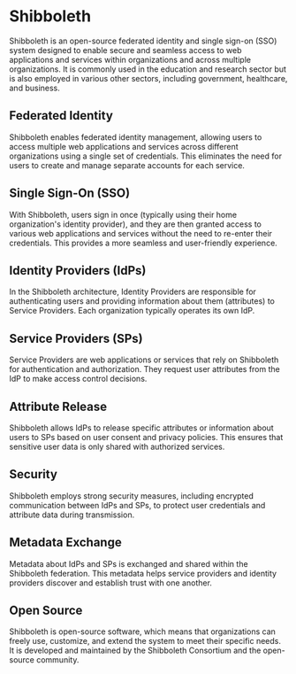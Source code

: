 # Shibboleth
Shibboleth is an open-source federated identity and single sign-on (SSO) system designed to enable secure and seamless access to web applications and services within organizations and across multiple organizations. It is commonly used in the education and research sector but is also employed in various other sectors, including government, healthcare, and business.

## Federated Identity
Shibboleth enables federated identity management, allowing users to access multiple web applications and services across different organizations using a single set of credentials. This eliminates the need for users to create and manage separate accounts for each service.
## Single Sign-On (SSO)
With Shibboleth, users sign in once (typically using their home organization's identity provider), and they are then granted access to various web applications and services without the need to re-enter their credentials. This provides a more seamless and user-friendly experience.
## Identity Providers (IdPs)
In the Shibboleth architecture, Identity Providers are responsible for authenticating users and providing information about them (attributes) to Service Providers. Each organization typically operates its own IdP.
## Service Providers (SPs)
Service Providers are web applications or services that rely on Shibboleth for authentication and authorization. They request user attributes from the IdP to make access control decisions.
## Attribute Release
Shibboleth allows IdPs to release specific attributes or information about users to SPs based on user consent and privacy policies. This ensures that sensitive user data is only shared with authorized services.
## Security
Shibboleth employs strong security measures, including encrypted communication between IdPs and SPs, to protect user credentials and attribute data during transmission.
## Metadata Exchange
Metadata about IdPs and SPs is exchanged and shared within the Shibboleth federation. This metadata helps service providers and identity providers discover and establish trust with one another.
## Open Source
Shibboleth is open-source software, which means that organizations can freely use, customize, and extend the system to meet their specific needs. It is developed and maintained by the Shibboleth Consortium and the open-source community.
